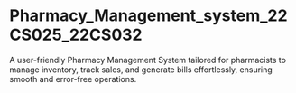 # Pharmacy_Management_system_22CS025_22CS032
A user-friendly Pharmacy Management System tailored for pharmacists to manage inventory, track sales, and generate bills effortlessly, ensuring smooth and error-free operations.
